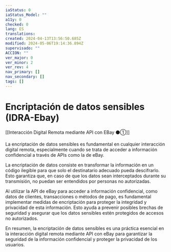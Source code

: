 ```yaml
---
iaStatus: 0
iaStatus_Model: ""
a11y: 0
checked: 0
lang: ES
translations: 
created: 2024-04-13T13:56:50.685Z
modified: 2024-05-06T19:14:36.894Z
supervisado: ""
ACCION: ""
ver_major: 0
ver_minor: 2
ver_rev: 4
nav_primary: []
nav_secondary: []
tags: []
---
```

# Encriptación de datos sensibles (IDRA-Ebay)

[[Interacción Digital Remota mediante API con EBay ⚫①]]

La encriptación de datos sensibles es fundamental en cualquier interacción digital remota, especialmente cuando se trata de acceder a información confidencial a través de APIs como la de eBay. 

La encriptación de datos consiste en transformar la información en un código ilegible para que solo el destinatario adecuado pueda descifrarlo. Esto garantiza que, en caso de que los datos sean interceptados durante su transmisión, no puedan ser entendidos por personas no autorizadas.

Al utilizar la API de eBay para acceder a información confidencial, como datos de clientes, transacciones o métodos de pago, es fundamental implementar medidas de encriptación para proteger la integridad y privacidad de esta información. Esto ayuda a prevenir posibles brechas de seguridad y asegurar que los datos sensibles estén protegidos de accesos no autorizados.

En resumen, la encriptación de datos sensibles es una práctica esencial en la interacción digital remota mediante API con eBay para garantizar la seguridad de la información confidencial y proteger la privacidad de los usuarios.
